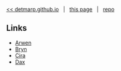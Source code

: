 [<< detmarp.github.io](https://detmarp.github.io)
&nbsp; | &nbsp;
[this page](https://detmarp.github.io/escape)
&nbsp; | &nbsp;
[repo](https://github.com/detmarp/escape)

## Links

- [Arwen](arwen/)
- [Bryn](bryn/)
- [Cira](cira/)
- [Dax](dax/)
